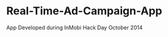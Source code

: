 Real-Time-Ad-Campaign-App
=========================

App Developed during InMobi Hack Day October 2014
